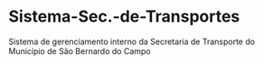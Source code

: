 # Sistema-Sec.-de-Transportes
 Sistema de gerenciamento interno da Secretaria de Transporte do Município de São Bernardo do Campo
